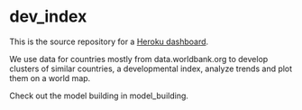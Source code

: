 # dev_index

This is the source repository for a [Heroku dashboard](https://dev-index-dashboard.herokuapp.com/).

We use data for countries mostly from data.worldbank.org to develop clusters of similar countries, a developmental index, analyze trends and plot them on a world map.

Check out the model building in model_building.
